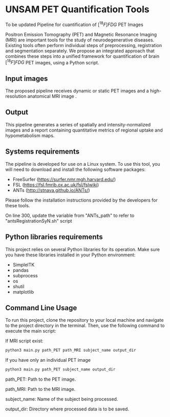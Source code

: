 # UNSAM PET Quantification Tools
To be updated
Pipeline for cuantification of $[^{18}F] FDG$ PET Images 

Positron Emission Tomography (PET) and Magnetic Resonance Imaging (MRI) are important tools for the study of neurodegenerative diseases. Existing tools often perform individual steps of preprocessing, registration and segmentation separately. We propose an integrated approach that combines these steps into a unified framework for quantification of brain $[^{18}F] FDG$ PET images, using a Python script. 

## Input images 
The proposed pipeline receives dynamic or static PET images and a high-resolution anatomical MRI image .

## Output 
This pipeline generates a series of spatially and intensity-normalized images and a report containing quantitative metrics of regional uptake and hypometabolism maps.

## Systems requirements

The pipeline is developed for use on a Linux system. To use this tool, you will need to download and install the following software packages:

- FreeSurfer (https://surfer.nmr.mgh.harvard.edu/)
- FSL (https://fsl.fmrib.ox.ac.uk/fsl/fslwiki)
- ANTs (http://stnava.github.io/ANTs/)

Please follow the installation instructions provided by the developers for these tools.

On line 300, update the variable from "ANTs_path" to refer to "antsRegistrationSyN.sh" script 

## Python libraries requirements

This project relies on several Python libraries for its operation. Make sure you have these libraries installed in your Python environment:

- SimpleITK
- pandas
- subprocess
- os
- shutil 
- matplotlib
  
## Command Line Usage 

To run this project, clone the repository to your local machine and navigate to the project directory in the terminal. Then, use the following command to execute the main script:

If MRI script exist: 

```bash
python3 main.py path_PET path_MRI subject_name output_dir
```
If you have only an individual PET image 
```bash
python3 main.py path_PET subject_name output_dir
```
path_PET: Path to the PET image.

path_MRI: Path to the MRI image.

subject_name: Name of the subject being processed.

output_dir: Directory where processed data is to be saved.





